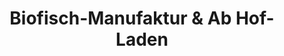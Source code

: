 ---
title: "Biofisch-Manufaktur & Ab Hof-Laden"
url: /wien/biofisch-manufaktur-und-ab-hof-laden/
shop: Fisch
---